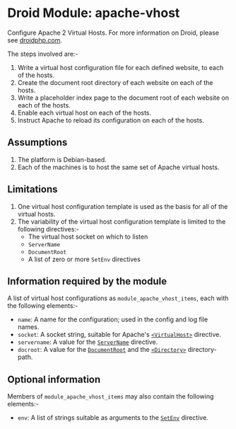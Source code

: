 # Droid Module: apache-vhost

Configure Apache 2 Virtual Hosts. For more information on Droid, please see
[droidphp.com](http://droidphp.com).

The steps involved are:-

1. Write a virtual host configuration file for each defined website, to each of
   the hosts.
2. Create the document root directory of each website on each of the hosts.
3. Write a placeholder index page to the document root of each website on each
   of the hosts.
4. Enable each virtual host on each of the hosts.
5. Instruct Apache to reload its configuration on each of the hosts.


## Assumptions

1. The platform is Debian-based.
2. Each of the machines is to host the same set of Apache virtual hosts.


## Limitations

1. One virtual host configuration template is used as the basis for all of the
   virtual hosts.
2. The variability of the virtual host configuration template is limited to the
   following directives:-
   - The virtual host socket on which to listen
   - `ServerName`
   - `DocumentRoot`
   - A list of zero or more `SetEnv` directives


## Information required by the module

A list of virtual host configurations as `module_apache_vhost_items`, each with
the following elements:-

- `name`: A name for the configuration; used in the config and log file names.
- `socket`: A socket string, suitable for Apache's
  [`<VirtualHost>`][VirtualHost] directive.
- `servername`: A value for the [`ServerName`][ServerName] directive.
- `docroot`: A value for the [`DocumentRoot`][DocumentRoot] and the
  [`<Directory>`][Directory] directory-path.


## Optional information

Members of `module_apache_vhost_items` may also contain the following
elements:-

- `env`: A list of strings suitable as arguments to the [`SetEnv`][SetEnv]
  directive.


[Directory]: <https://httpd.apache.org/docs/2.4/mod/core.html#directory>
[DocumentRoot]: <https://httpd.apache.org/docs/2.4/mod/core.html#documentroot>
[ServerName]: <https://httpd.apache.org/docs/2.4/mod/core.html#servername>
[SetEnv]: <https://httpd.apache.org/docs/2.4/mod/mod_env.html#setenv>
[VirtualHost]: <https://httpd.apache.org/docs/2.4/mod/core.html#virtualhost>
